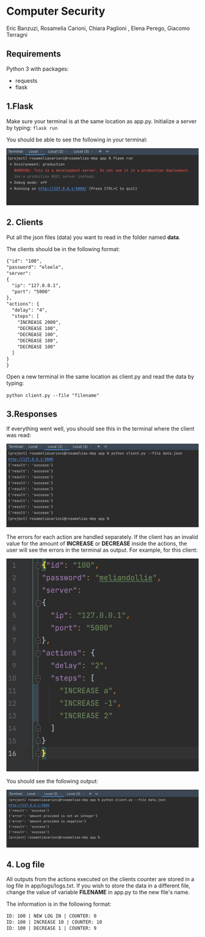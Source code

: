# Computer Security
Eric Banzuzi, Rosamelia Carioni, Chiara Paglioni , Elena Perego,  Giacomo Terragni

## Requirements
Python 3 with packages:
- requests
- flask


## 1.Flask
Make sure your terminal is at the same location as app.py. 
Initialize a server by typing:
`flask run`

You should be able to see the following in your  terminal:

![alt text](resources/Image%2020-09-2022%20at%2019.12.jpg)

## 2. Clients
Put all the json files (data) you  want to read in the folder named **data**.

The clients should be in the following format:

```
{"id": "100",
"password": "eleele",
"server":
{
  "ip": "127.0.0.1",
  "port": "5000"
},
"actions": {
  "delay": "4",
  "steps": [
    "INCREASE 2000",
    "DECREASE 100",
    "DECREASE 100",
    "DECREASE 100",
    "DECREASE 100"
  ]
}
}
```

Open a new terminal in the same location as client.py and read the data by typing:

`python client.py --file "filename"`

## 3.Responses
If everything went well, you should see this in the terminal where the client was read:

![alt text](resources/Image%2020-09-2022%20at%2019.13.jpg)

The errors for each action are handled separately.
If the client has an invalid value for the amount of **INCREASE** or **DECREASE** inside the actions,
the user will see the errors in the terminal as output. For example, for this client:

![alt text](resources/Image%2020-09-2022%20at%2019.19.jpg)

You should see the following output:

![alt text](resources/Image%2020-09-2022%20at%2019.18.jpg)

## 4. Log file
All outputs from the actions executed on the clients counter are stored in a log file in app/logs/logs.txt. 
If you wish to store the data in a different file, change the value of variable **FILENAME** in app.py to the new file's name.

The information is in the following format:
```
ID: 100 | NEW LOG IN | COUNTER: 0
ID: 100 | INCREASE 10 | COUNTER: 10
ID: 100 | DECREASE 1 | COUNTER: 9
```
